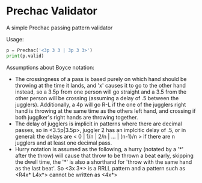 Prechac Validator
=================

A simple Prechac passing pattern validator

Usage:
```python
p = Prechac('<3p 3 3 | 3p 3 3>')
print(p.valid)
```

Assumptions about Boyce notation:
* The crossingness of a pass is based purely on which hand should be throwing at the time it lands, and 'x' causes it to go to the other hand instead, so a 3.5p from one person will go straight and a 3.5 from the other person will be crossing (assuming a delay of .5 between the jugglers). Additionally, a 4p will go R-L if the one of the jugglers right hand is throwing at the same time as the others left hand, and crossing if both jugglker's right hands are throwing together.
* The delay of jugglers is implicit in patterns where there are decimal passes, so in <3.5p|3.5p>, juggler 2 has an implcitic delay of .5, or in general: the delays are < 0 | 1/n | 2/n | ... | (n-1)/n > if there are n jugglers and at least one decimal pass.
* Hurry notation is assumed as the following, a hurry (notated by a '\*' after the throw) will cause that throw to be thrown a beat early, skipping the dwell time, the '\*' is also a shorthand for 'throw with the same hand as the last beat'. So <3x 3\*> is a RRLL pattern and a pattern such as <R4x\* L4x\*> cannot be written as <4x\*>
